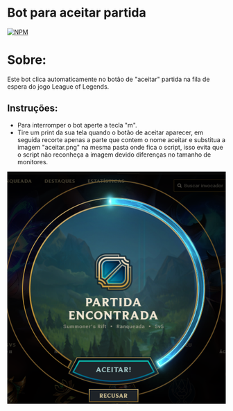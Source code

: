 # Bot para aceitar partida 

[![NPM](https://img.shields.io/npm/l/react)](https://github.com/AlissonAnjosGit/Python-Bot-LoL-Aceitar/blob/main/LICENSE)

# Sobre:
Este bot clica automaticamente no botão de "aceitar" partida na fila de espera do jogo League of Legends.

## Instruções:
- Para interromper o bot aperte a tecla "m".
- Tire um print da sua tela quando o botão de aceitar aparecer, em seguida recorte apenas a parte que contem o nome aceitar e substitua a imagem "aceitar.png" na mesma pasta onde fica o script, isso evita que o script não reconheça a imagem devido diferenças no tamanho de monitores. 

![bot-lol-aceitar](https://github.com/AlissonAnjosGit/Assets/blob/main/bot-lol/bot-lol-aceitar.png)
